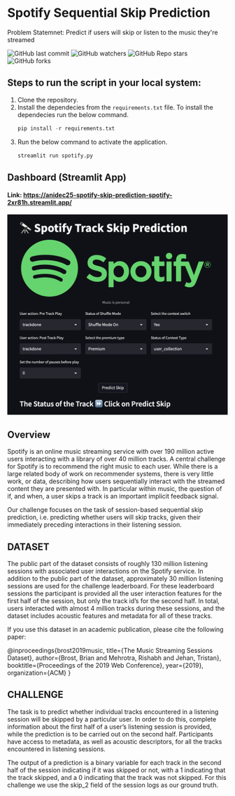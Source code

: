# Spotify Sequential Skip Prediction

Problem Statemnet: Predict if users will skip or listen to the music they're streamed

<img alt="GitHub last commit" src="https://img.shields.io/github/last-commit/anidec25/Spotify-Skip-Prediction"> <img alt="GitHub watchers" src="https://img.shields.io/github/watchers/anidec25/Spotify-Skip-Prediction"> <img alt="GitHub Repo stars" src="https://img.shields.io/github/stars/anidec25/Spotify-Skip-Prediction"> <img alt="GitHub forks" src="https://img.shields.io/github/forks/anidec25/Spotify-Skip-Prediction"> 

## Steps to run the script in your local system: 
1. Clone the repository.
2. Install the dependecies from the `requirements.txt` file. To install the dependecies run the below command.
    ```python
    pip install -r requirements.txt
     ```
3. Run the below command to activate the application.
    ```python
    streamlit run spotify.py
    ```


## Dashboard (Streamlit App)
#### Link: https://anidec25-spotify-skip-prediction-spotify-2xr81h.streamlit.app/
![alt text](./images/finalview_receipt.png)

## Overview
Spotify is an online music streaming service with over 190 million active users interacting with a library of over 40 million tracks. A central challenge for Spotify is to recommend the right music to each user. While there is a large related body of work on recommender systems, there is very little work, or data, describing how users sequentially interact with the streamed content they are presented with. In particular within music, the question of if, and when, a user skips a track is an important implicit feedback signal.

Our challenge focuses on the task of session-based sequential skip prediction, i.e. predicting whether users will skip tracks, given their immediately preceding interactions in their listening session.

## DATASET
The public part of the dataset consists of roughly 130 million listening sessions with associated user interactions on the Spotify service. In addition to the public part of the dataset, approximately 30 million listening sessions are used for the challenge leaderboard. For these leaderboard sessions the participant is provided all the user interaction features for the first half of the session, but only the track id’s for the second half. In total, users interacted with almost 4 million tracks during these sessions, and the dataset includes acoustic features and metadata for all of these tracks.

If you use this dataset in an academic publication, please cite the following paper:

@inproceedings{brost2019music, title={The Music Streaming Sessions Dataset}, author={Brost, Brian and Mehrotra, Rishabh and Jehan, Tristan}, booktitle={Proceedings of the 2019 Web Conference}, year={2019}, organization={ACM} }

## CHALLENGE
The task is to predict whether individual tracks encountered in a listening session will be skipped by a particular user. In order to do this, complete information about the first half of a user’s listening session is provided, while the prediction is to be carried out on the second half. Participants have access to metadata, as well as acoustic descriptors, for all the tracks encountered in listening sessions.

The output of a prediction is a binary variable for each track in the second half of the session indicating if it was skipped or not, with a 1 indicating that the track skipped, and a 0 indicating that the track was not skipped. For this challenge we use the skip_2 field of the session logs as our ground truth.

